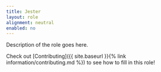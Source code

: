 ```yaml
---
title: Jester
layout: role
alignment: neutral
enabled: no
---
```


Description of the role goes here.

Check out [Contributing]({{ site.baseurl }}{% link information/contributing.md %}) to see how to fill in this role!
